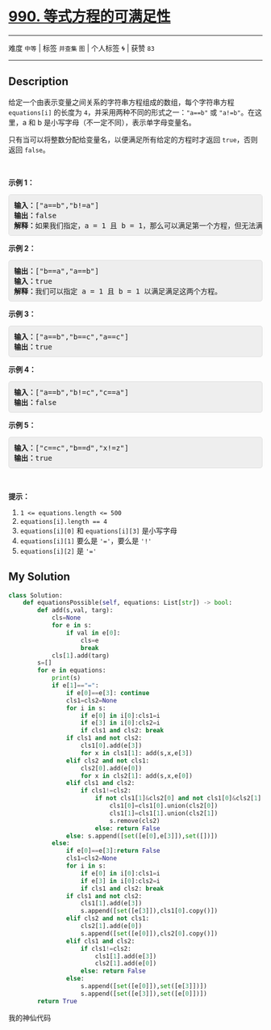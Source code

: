 # [990. 等式方程的可满足性](https://leetcode-cn.com/problems/satisfiability-of-equality-equations/)

---

难度 `中等` | 标签 `并查集` `图`  | 个人标签 🌀 | 获赞 `83`

---

## Description

<style>
section pre{
    background-color: #eee;
    border: 1px solid #ddd;
    padding:10px;
    border-radius: 5px;
}
</style>
<section>
<p>给定一个由表示变量之间关系的字符串方程组成的数组，每个字符串方程 <code>equations[i]</code> 的长度为 <code>4</code>，并采用两种不同的形式之一：<code>"a==b"</code> 或&nbsp;<code>"a!=b"</code>。在这里，a 和 b 是小写字母（不一定不同），表示单字母变量名。</p>
<p>只有当可以将整数分配给变量名，以便满足所有给定的方程时才返回&nbsp;<code>true</code>，否则返回 <code>false</code>。&nbsp;</p>
<p>&nbsp;</p>
<ol>
</ol>
<p><strong>示例 1：</strong></p>
<pre><strong>输入：</strong>["a==b","b!=a"]
<strong>输出：</strong>false
<strong>解释：</strong>如果我们指定，a = 1 且 b = 1，那么可以满足第一个方程，但无法满足第二个方程。没有办法分配变量同时满足这两个方程。
</pre>
<p><strong>示例 2：</strong></p>
<pre><strong>输出：</strong>["b==a","a==b"]
<strong>输入：</strong>true
<strong>解释：</strong>我们可以指定 a = 1 且 b = 1 以满足满足这两个方程。
</pre>
<p><strong>示例 3：</strong></p>
<pre><strong>输入：</strong>["a==b","b==c","a==c"]
<strong>输出：</strong>true
</pre>
<p><strong>示例 4：</strong></p>
<pre><strong>输入：</strong>["a==b","b!=c","c==a"]
<strong>输出：</strong>false
</pre>
<p><strong>示例 5：</strong></p>
<pre><strong>输入：</strong>["c==c","b==d","x!=z"]
<strong>输出：</strong>true
</pre>
<p>&nbsp;</p>
<p><strong>提示：</strong></p>
<ol>
	<li><code>1 &lt;= equations.length &lt;= 500</code></li>
	<li><code>equations[i].length == 4</code></li>
	<li><code>equations[i][0]</code> 和&nbsp;<code>equations[i][3]</code>&nbsp;是小写字母</li>
	<li><code>equations[i][1]</code> 要么是&nbsp;<code>'='</code>，要么是&nbsp;<code>'!'</code></li>
	<li><code>equations[i][2]</code>&nbsp;是&nbsp;<code>'='</code></li>
</ol>
</section>

## My Solution

```python
class Solution:
    def equationsPossible(self, equations: List[str]) -> bool:
        def add(s,val, targ):
            cls=None
            for e in s:
                if val in e[0]:
                    cls=e
                    break
            cls[1].add(targ)
        s=[]
        for e in equations:
            print(s)
            if e[1]=="=":
                if e[0]==e[3]: continue
                cls1=cls2=None
                for i in s:
                    if e[0] in i[0]:cls1=i
                    if e[3] in i[0]:cls2=i
                    if cls1 and cls2: break
                if cls1 and not cls2: 
                    cls1[0].add(e[3])
                    for x in cls1[1]: add(s,x,e[3])
                elif cls2 and not cls1: 
                    cls2[0].add(e[0])
                    for x in cls2[1]: add(s,x,e[0])
                elif cls1 and cls2:
                    if cls1!=cls2: 
                        if not cls1[1]&cls2[0] and not cls1[0]&cls2[1]:
                            cls1[0]=cls1[0].union(cls2[0])
                            cls1[1]=cls1[1].union(cls2[1])
                            s.remove(cls2)
                        else: return False
                else: s.append([set([e[0],e[3]]),set([])])
            else:
                if e[0]==e[3]:return False
                cls1=cls2=None
                for i in s:
                    if e[0] in i[0]:cls1=i
                    if e[3] in i[0]:cls2=i
                    if cls1 and cls2: break
                if cls1 and not cls2: 
                    cls1[1].add(e[3])
                    s.append([set([e[3]]),cls1[0].copy()])
                elif cls2 and not cls1:
                    cls2[1].add(e[0])
                    s.append([set([e[0]]),cls2[0].copy()])
                elif cls1 and cls2:
                    if cls1!=cls2:
                        cls1[1].add(e[3])
                        cls2[1].add(e[0])
                    else: return False
                else: 
                    s.append([set([e[0]]),set([e[3]])])
                    s.append([set([e[3]]),set([e[0]])])
        return True
```

我的神仙代码